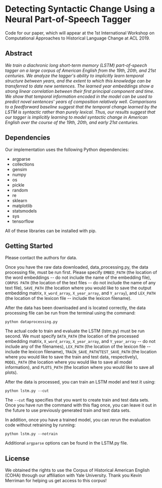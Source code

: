 # Detecting Syntactic Change Using a Neural Part-of-Speech Tagger

Code for our paper, which will appear at the 1st International Workshop on Computational Approaches to Historical Language Change at ACL 2019.

## Abstract

*We train a diachronic long short-term memory (LSTM) part-of-speech tagger on a large corpus of American English from the 19th, 20th, and 21st centuries. We analyze the tagger's ability to implicitly learn temporal structure between years, and the extent to which this knowledge can be transferred to date new sentences. The learned year embeddings show a strong linear correlation between their first principal component and time. We show that temporal information encoded in the model can be used to predict novel sentences' years of composition relatively well. Comparisons to a feedforward baseline suggest that the temporal change learned by the LSTM is syntactic rather than purely lexical. Thus, our results suggest that our tagger is implicitly learning to model syntactic change in American English over the course of the 19th, 20th, and early 21st centuries.*

<!-- TODO: Add link to paper, citations, etc. -->

## Dependencies

Our implementation uses the following Python dependencies:
* argparse
* collections
* gensim
* numpy
* os
* pickle
* random
* re
* sklearn
* matplotlib
* statsmodels
* sys
* tensorflow

All of these libraries can be installed with pip.

## Getting Started

Please contact the authors for data.

Once you have the raw data downloaded, data_processing.py, the data processing file, must be run first. Please specify `EMBED_PATH` (the location of the word embeddings -- do not include the name of the embedding file), `CORPUS PATH` (the location of the text files -- do not include the name of any text file), `SAVE_PATH` (the location where you would like to save the output embedding matrix, `X_word_array`, `X_year_array`, and `Y_array`), and `LEX_PATH` (the location of the lexicon file -- include the lexicon filename).

After the data has been downloaded and is located correctly, the data processing file can be run from the terminal using the command:

```
python dataprocessing.py
```

The actual code to train and evaluate the LSTM (lstm.py) must be run second. We must specify `DATA_PATH` (the location of the processed embedding matrix, `X_word_array`, `X_year_array`, and `Y_year_array` -- do not include any of the filenames), `LEX_PATH` (the location of the lexicon file -- include the lexicon filename), `TRAIN_SAVE_PATH`/`TEST_SAVE_PATH` (the location where you would like to save the train and test data, respectively), `MODEL_PATH` (the location where you would like to save all model information), and `PLOTS_PATH` (the location where you would like to save all plots).

After the data is processed, you can train an LSTM model and test it using:

```
python lstm.py --cut
```

The `--cut` flag specifies that you want to create train and test data sets. Once you have run the command with this flag once, you can leave it out in the future to use previously generated train and test data sets.

In addition, once you have a trained model, you can rerun the evaluation code without retraining by running:

```
python lstm.py --notrain
```

Additional `argparse` options can be found in the LSTM.py file.

## License

We obtained the rights to use the Corpus of Historical American English (COHA) through our affiliation with Yale University. Thank you Kevin Merriman for helping us get access to this corpus!


